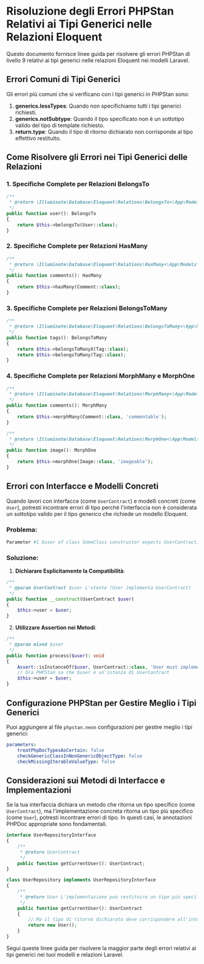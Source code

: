 # Risoluzione degli Errori PHPStan Relativi ai Tipi Generici nelle Relazioni Eloquent

Questo documento fornisce linee guida per risolvere gli errori PHPStan di livello 9 relativi ai tipi generici nelle relazioni Eloquent nei modelli Laravel.

## Errori Comuni di Tipi Generici

Gli errori più comuni che si verificano con i tipi generici in PHPStan sono:

1. **generics.lessTypes**: Quando non specifichiamo tutti i tipi generici richiesti.
2. **generics.notSubtype**: Quando il tipo specificato non è un sottotipo valido del tipo di template richiesto.
3. **return.type**: Quando il tipo di ritorno dichiarato non corrisponde al tipo effettivo restituito.

## Come Risolvere gli Errori nei Tipi Generici delle Relazioni

### 1. Specifiche Complete per Relazioni BelongsTo

```php
/**
 * @return \Illuminate\Database\Eloquent\Relations\BelongsTo<\App\Models\User, \App\Models\Profile>
 */
public function user(): BelongsTo
{
    return $this->belongsTo(User::class);
}
```

### 2. Specifiche Complete per Relazioni HasMany

```php
/**
 * @return \Illuminate\Database\Eloquent\Relations\HasMany<\App\Models\Comment, \App\Models\Post>
 */
public function comments(): HasMany
{
    return $this->hasMany(Comment::class);
}
```

### 3. Specifiche Complete per Relazioni BelongsToMany

```php
/**
 * @return \Illuminate\Database\Eloquent\Relations\BelongsToMany<\App\Models\Tag, \App\Models\Post>
 */
public function tags(): BelongsToMany
{
    return $this->belongsToManyX(Tag::class);
    return $this->belongsToMany(Tag::class);
}
```

### 4. Specifiche Complete per Relazioni MorphMany e MorphOne

```php
/**
 * @return \Illuminate\Database\Eloquent\Relations\MorphMany<\App\Models\Comment, \App\Models\Post>
 */
public function comments(): MorphMany
{
    return $this->morphMany(Comment::class, 'commentable');
}

/**
 * @return \Illuminate\Database\Eloquent\Relations\MorphOne<\App\Models\Image, \App\Models\Post>
 */
public function image(): MorphOne
{
    return $this->morphOne(Image::class, 'imageable');
}
```

## Errori con Interfacce e Modelli Concreti

Quando lavori con interfacce (come `UserContract`) e modelli concreti (come `User`), potresti incontrare errori di tipo perché l'interfaccia non è considerata un sottotipo valido per il tipo generico che richiede un modello Eloquent.

### Problema:

```php
Parameter #1 $user of class SomeClass constructor expects UserContract, User given.
```

### Soluzione:

1. **Dichiarare Esplicitamente la Compatibilità**:

```php
/**
 * @param UserContract $user L'utente (User implementa UserContract)
 */
public function __construct(UserContract $user)
{
    $this->user = $user;
}
```

2. **Utilizzare Assertion nei Metodi**:

```php
/**
 * @param mixed $user
 */
public function process($user): void
{
    Assert::isInstanceOf($user, UserContract::class, 'User must implement UserContract');
    // Ora PHPStan sa che $user è un'istanza di UserContract
    $this->user = $user;
}
```

## Configurazione PHPStan per Gestire Meglio i Tipi Generici

Puoi aggiungere al file `phpstan.neon` configurazioni per gestire meglio i tipi generici:

```yaml
parameters:
    treatPhpDocTypesAsCertain: false
    checkGenericClassInNonGenericObjectType: false
    checkMissingIterableValueType: false
```

## Considerazioni sui Metodi di Interfacce e Implementazioni

Se la tua interfaccia dichiara un metodo che ritorna un tipo specifico (come `UserContract`), ma l'implementazione concreta ritorna un tipo più specifico (come `User`), potresti incontrare errori di tipo. In questi casi, le annotazioni PHPDoc appropriate sono fondamentali.

```php
interface UserRepositoryInterface
{
    /**
     * @return UserContract
     */
    public function getCurrentUser(): UserContract;
}

class UserRepository implements UserRepositoryInterface
{
    /**
     * @return User L'implementazione può restituire un tipo più specifico 
     */
    public function getCurrentUser(): UserContract
    {
        // Ma il tipo di ritorno dichiarato deve corrispondere all'interfaccia
        return new User();
    }
}
```

Segui queste linee guida per risolvere la maggior parte degli errori relativi ai tipi generici nei tuoi modelli e relazioni Laravel. 
